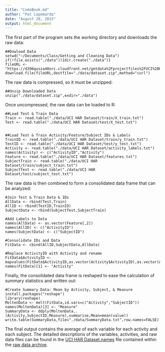 ```yaml
---
title: "CodeBook.md"
author: "Pat Lapomarda"
date: "August 20, 2015"
output: html_document
---
```


The first part of the program sets the working directory and downloads the raw data:

```{r}
##Dowload Data
setwd("~/Documents/Class/Getting and Cleaning Data")
if(!file.exists("./data")){dir.create("./data")}
fileURL <- "https://d396qusza40orc.cloudfront.net/getdata%2Fprojectfiles%2FUCI%20HAR%20Dataset.zip"
download.file(fileURL,destfile="./data/dataset.zip",method="curl")
```

The raw data is compressed, so it must be unzipped:

```{r}
##Unzip Downloaded Data
unzip("./data/dataset.zip",exdir="./data")
```

Once uncompressed, the raw data can be loaded to R:

```{r}
##Load Test & Train Data
Train <- read.table("./data/UCI HAR Dataset/train/X_train.txt")
Test <- read.table("./data/UCI HAR Dataset/test/X_test.txt")


##Load Test & Train Activity/Feature/Subject IDs & Labels
TrainID <- read.table("./data/UCI HAR Dataset/train/y_train.txt")
TestID <- read.table("./data/UCI HAR Dataset/test/y_test.txt")
Activity <- read.table("./data/UCI HAR Dataset/activity_labels.txt")
names(Activity) <- c("ActivityID","Activity")
Feature <- read.table("./data/UCI HAR Dataset/features.txt")
SubjectTrain <- read.table("./data/UCI HAR Dataset/train/subject_train.txt")
SubjectTest <- read.table("./data/UCI HAR Dataset/test/subject_test.txt")
```

The raw data is then combined to form a consolidated data frame that can be analyzed:

```{r}
#Join Test & Train Data & IDs
AllData <- rbind(Test,Train)
AllID <- rbind(TestID,TrainID)
SubjectData <- rbind(SubjectTest,SubjectTrain)

#Add Labels to Data
names(AllData) <- as.vector(Feature[,2])
names(AllID) <- c("ActivityID")
names(SubjectData) <- c("SubjectID")

#Consolidate IDs and Data
FitData <- cbind(AllID,SubjectData,AllData)

#Replace ActivityID with Activity and rename
FitData$ActivityID <- mapvalues(FitData$ActivityID,as.vector(Activity$ActivityID),as.vector(Activity$Activity))
names(FitData)[1] <- "Activity"
```

Finally, the consolidated data frame is reshaped to ease the calculation of summary statistics and written out:
```{r}
#Create Summary Data: Mean by Activity, Subject, & Measure
install.packages("reshape")
library(reshape)
MoltenData <- melt(FitData,id.vars=c("Activity","SubjectID"))
names(MoltenData)[3] <- "Measure"
SummaryData <- ddply(MoltenData,.(Activity,SubjectID,Measure),summarise,Mean=mean(value))
write.table(SummaryData,file="./data/SummaryData.txt",row.names=FALSE)
```

The final output contains the average of each variable for each activity and each subject.  The detailed descriptions of the variables, activities, and raw data files can be found in the [UCI HAR Dataset.names](http://archive.ics.uci.edu/ml/machine-learning-databases/00240/UCI%20HAR%20Dataset.names) file contained within the [raw data archive](http://archive.ics.uci.edu/ml/machine-learning-databases/00240/UCI%20HAR%20Dataset.zip).